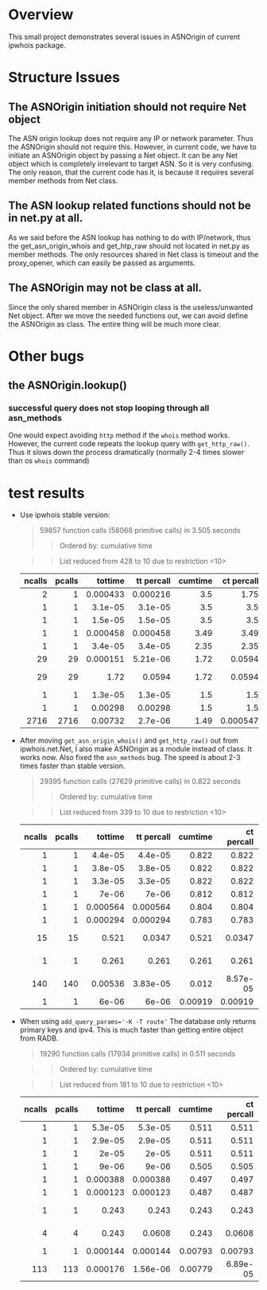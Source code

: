 # Overview

This small project  demonstrates several issues in ASNOrigin of current ipwhois package.

# Structure Issues

## The ASNOrigin initiation should not require Net object

The ASN origin lookup does not require any IP or network parameter. Thus the ASNOrigin should not require this. However, in current code, we have to initiate an ASNOrigin object by passing a Net object. It can be any Net object which is completely irrelevant to target ASN. So it is very confusing. The only reason, that the current code has it, is because it requires several member methods from Net class.

## The ASN lookup related functions should not be in net.py at all.

As we said before the ASN lookup has nothing to do with IP/network, thus the get_asn_origin_whois and get_htp_raw should not located in net.py as member methods. The only resources shared in Net class is timeout and the proxy_opener, which can easily be passed as arguments.

## The ASNOrigin may not be class at all.

Since the only shared member in ASNOrigin class is the useless/unwanted Net object. After we move the needed functions out, we can avoid define the ASNOrigin as class. The entire thing will be much more clear.

# Other bugs

## the ASNOrigin.lookup()

### successful query does not stop looping through all asn_methods

One would expect avoiding `http` method if the `whois` method works. However, the current code repeats the lookup query with `get_http_raw()`. Thus it slows down the process dramatically (normally 2-4 times slower than os `whois` command)
 
# test results

* Use ipwhois stable version:
 
    > 59857 function calls (58068 primitive calls) in 3.505 seconds 
    >>   Ordered by: cumulative time
    
    >>   List reduced from 428 to 10 due to restriction <10>

    |   ncalls |   pcalls |   tottime |   tt percall |   cumtime |   ct percall | filename:lineno(function)                        |
    |---------:|---------:|----------:|-------------:|----------:|-------------:|:-------------------------------------------------|
    |        2 |        1 |  0.000433 |     0.000216 |      3.5  |     1.75     | {built-in method builtins.exec}                  |
    |        1 |        1 |  3.1e-05  |     3.1e-05  |      3.5  |     3.5      | test_asnoriginlookup.py:76(test2)                |
    |        1 |        1 |  1.5e-05  |     1.5e-05  |      3.5  |     3.5      | test_asnoriginlookup.py:57(getAllroutesOld)      |
    |        1 |        1 |  0.000458 |     0.000458 |      3.49 |     3.49     | asn.py:779(lookup)                               |
    |        1 |        1 |  3.4e-05  |     3.4e-05  |      2.35 |     2.35     | net.py:866(get_http_raw)                         |
    |       29 |       29 |  0.000151 |     5.21e-06 |      1.72 |     0.0594   | socket.py:572(readinto)                          |
    |       29 |       29 |  1.72     |     0.0594   |      1.72 |     0.0594   | {method 'recv_into' of '_socket.socket' objects} |
    |        1 |        1 |  1.3e-05  |     1.3e-05  |      1.5  |     1.5      | client.py:438(read)                              |
    |        1 |        1 |  0.00298  |     0.00298  |      1.5  |     1.5      | client.py:558(_readall_chunked)                  |
    |     2716 |     2716 |  0.00732  |     2.7e-06  |      1.49 |     0.000547 | client.py:596(_safe_read)                        |


* After moving `get_asn_origin_whois()` and `get_http_raw()` out from ipwhois.net.Net, I also make ASNOrigin as a module instead of class. It works now. Also fixed the `asn_methods` bug. The speed is about 2-3 times faster than stable version.

    >29395 function calls (27629 primitive calls) in 0.822 seconds
    >>   Ordered by: cumulative time
    
    >>   List reduced from 339 to 10 due to restriction <10>

    |   ncalls |   pcalls |   tottime |   tt percall |   cumtime |   ct percall | filename:lineno(function)                      |
    |---------:|---------:|----------:|-------------:|----------:|-------------:|:-----------------------------------------------|
    |        1 |        1 |  4.4e-05  |     4.4e-05  |   0.822   |     0.822    | {built-in method builtins.exec}                |
    |        1 |        1 |  3.8e-05  |     3.8e-05  |   0.822   |     0.822    | <string>:1(<module>)                           |
    |        1 |        1 |  3.3e-05  |     3.3e-05  |   0.822   |     0.822    | test_asnoriginlookup.py:66(test1)              |
    |        1 |        1 |  7e-06    |     7e-06    |   0.812   |     0.812    | test_asnoriginlookup.py:42(getAllroutes)       |
    |        1 |        1 |  0.000564 |     0.000564 |   0.804   |     0.804    | ASNOrigin.py:418(lookup)                       |
    |        1 |        1 |  0.000294 |     0.000294 |   0.783   |     0.783    | ASNOrigin.py:72(get_asn_origin_whois)          |
    |       15 |       15 |  0.521    |     0.0347   |   0.521   |     0.0347   | {method 'recv' of '_socket.socket' objects}    |
    |        1 |        1 |  0.261    |     0.261    |   0.261   |     0.261    | {method 'connect' of '_socket.socket' objects} |
    |      140 |      140 |  0.00536  |     3.83e-05 |   0.012   |     8.57e-05 | ASNOrigin.py:290(parse_fields)                 |
    |        1 |        1 |  6e-06    |     6e-06    |   0.00919 |     0.00919  | pprint.py:47(pprint)                           |

* When using `add_query_params='-K -T route'` The database only returns primary keys and ipv4. This is much faster than getting entire object from RADB.

    >19290 function calls (17934 primitive calls) in 0.511 seconds
    
    >>   Ordered by: cumulative time
    
    >>   List reduced from 181 to 10 due to restriction <10>
    
    |   ncalls |   pcalls |   tottime |   tt percall |   cumtime |   ct percall | filename:lineno(function)                      |
    |---------:|---------:|----------:|-------------:|----------:|-------------:|:-----------------------------------------------|
    |        1 |        1 |  5.3e-05  |     5.3e-05  |   0.511   |     0.511    | {built-in method builtins.exec}                |
    |        1 |        1 |  2.9e-05  |     2.9e-05  |   0.511   |     0.511    | <string>:1(<module>)                           |
    |        1 |        1 |  2e-05    |     2e-05    |   0.511   |     0.511    | test_asnoriginlookup.py:71(test1b)             |
    |        1 |        1 |  9e-06    |     9e-06    |   0.505   |     0.505    | test_asnoriginlookup.py:42(getAllroutes)       |
    |        1 |        1 |  0.000388 |     0.000388 |   0.497   |     0.497    | ASNOrigin.py:418(lookup)                       |
    |        1 |        1 |  0.000123 |     0.000123 |   0.487   |     0.487    | ASNOrigin.py:72(get_asn_origin_whois)          |
    |        1 |        1 |  0.243    |     0.243    |   0.243   |     0.243    | {method 'connect' of '_socket.socket' objects} |
    |        4 |        4 |  0.243    |     0.0608   |   0.243   |     0.0608   | {method 'recv' of '_socket.socket' objects}    |
    |        1 |        1 |  0.000144 |     0.000144 |   0.00793 |     0.00793  | test_asnoriginlookup.py:54(<listcomp>)         |
    |      113 |      113 |  0.000176 |     1.56e-06 |   0.00779 |     6.89e-05 | ipaddress.py:57(ip_network)                    |
